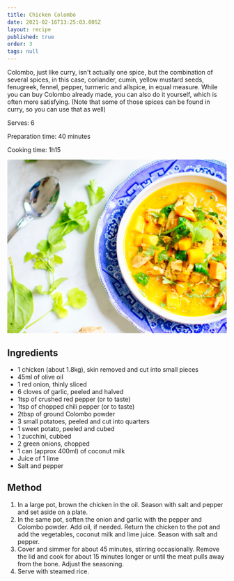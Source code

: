 ```yaml
---
title: Chicken Colombo
date: 2021-02-16T13:25:03.005Z
layout: recipe
published: true
order: 3
tags: null
---
```

Colombo, just like curry, isn't actually one spice, but the combination of several spices, in this case, coriander, cumin, yellow mustard seeds, fenugreek, fennel, pepper, turmeric and allspice, in equal measure. While you can buy Colombo already made, you can also do it yourself, which is often more satisfying. (Note that some of those spices can be found in curry, so you can use that as well)

Serves: 6

Preparation time: 40 minutes

Cooking time: 1h15

![Colombo dish (yellow/orange spices) in a blue and white plate, with leaves and a spoon next to it](../uploads/colombo.jpg "Colombo")

## Ingredients

* 1 chicken (about 1.8kg), skin removed and cut into small pieces
* 45ml of olive oil
* 1 red onion, thinly sliced
* 6 cloves of garlic, peeled and halved
* 1tsp of crushed red pepper (or to taste)
* 1tsp of chopped chili pepper (or to taste)
* 2tbsp of ground Colombo powder
* 3 small potatoes, peeled and cut into quarters
* 1 sweet potato, peeled and cubed
* 1 zucchini, cubbed
* 2 green onions, chopped
* 1 can (approx 400ml) of coconut milk 
* Juice of 1 lime
* Salt and pepper

## Method

1. In a large pot, brown the chicken in the oil. Season with salt and pepper and set aside on a plate.
2. In the same pot, soften the onion and garlic with the pepper and Colombo powder. Add oil, if needed. Return the chicken to the pot and add the vegetables, coconut milk and lime juice. Season with salt and pepper.
3. Cover and simmer for about 45 minutes, stirring occasionally. Remove the lid and cook for about 15 minutes longer or until the meat pulls away from the bone. Adjust the seasoning.
4. Serve with steamed rice.